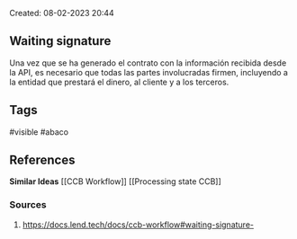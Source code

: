 Created: 08-02-2023 20:44

## <span class="pink"> **Waiting signature** </span>
Una vez que se ha generado el contrato con la información recibida desde la API, es necesario que todas las partes involucradas firmen, incluyendo a la entidad que prestará el dinero, al cliente y a los terceros.

## <span class="orange"> **Tags**</span>
<span class="tag"> #visible</span> <span class="tag"> #abaco</span> 

## <span class="green"> **References**</span>
<span class="blue"> **Similar Ideas** </span>
[[CCB Workflow]]
[[Processing state CCB]]

### <span class="purple"> **Sources**</span>
1. https://docs.lend.tech/docs/ccb-workflow#waiting-signature-